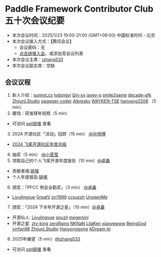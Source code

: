 # Paddle Framework Contributor Club 五十次会议纪要

- 本次会议时间：2025/1/23 19:00-21:00 (GMT+08:00) 中国标准时间 - 北京
- 本次会议接入方式：【腾讯会议】
  - 会议密码：无
  - [点击链接入会](https://meeting.tencent.com/dm/JWFArpYLwvoC)，或添加至会议列表
- 本次会议主席：[jzhang533](https://github.com/jzhang533)
- 本次会议副主席：空缺

## 会议议程

1. 新人介绍：[sunnyLcs](https://github.com/sunnyLcs) [lvdongyi](https://github.com/lvdongyi) [Qin-sx](https://github.com/Qin-sx) [javey-q](https://github.com/javey-q) [smile2game](https://github.com/smile2game) [decade-afk](https://github.com/decade-afk) [ZhijunLStudio](https://github.com/ZhijunLStudio) [swagger-coder](https://github.com/swagger-coder) [Albresky](https://github.com/Albresky) [WAYKEN-TSE](https://github.com/WAYKEN-TSE)  [hanyang2508](https://github.com/hanyang2508) （5 min）
2. 暖场：研发拜年视频（5 min）
- 可访问 [ppt链接](https://www.canva.cn/design/DAGc0yaMnaA/B27mKvZ-jmo7FcXxebvXbQ/edit?utm_content=DAGc0yaMnaA&utm_campaign=designshare&utm_medium=link2&utm_source=sharebutton) 查看
3. 2024 开源社区「活动」回顾（15 min） [@孙师傅](https://github.com/sunzhongkai588)
- [2024 飞桨开源社区年度总结](../pdf/2024飞桨开源社区年度总结.pdf)
4. 抽奖（5 min） [@小莹莹](https://github.com/E-Pudding)
5. 领取自己的个人飞桨开源年度报告（10 min）[@卓鑫](https://github.com/mattheliu)
- 贡献者墙:[链接](https://contributors.pfcc.blog) 
- 个人年度报告:[链接](https://2024-report.pfcc.blog)
6. 颁奖：「PFCC 例会全勤奖」（3 min） [@卓鑫](https://github.com/mattheliu)
- [Liyulingyue](https://github.com/Liyulingyue) [GreatV](https://github.com/GreatV) [zrr1999](https://github.com/zrr1999) [ccsuzzh](https://github.com/ccsuzzh) [UnseenMe](https://github.com/UnseenMe)
7. 颁奖：「2024 下半年开源之星」（10 min）[@卓鑫](https://github.com/mattheliu)
- 开源仙人: [Liyulingyue](https://github.com/Liyulingyue) [gouzil](https://github.com/gouzil) [megemini](https://github.com/megemini)
- 开源之星: [zty-king](https://github.com/zty-king) [zeroRains](https://github.com/zeroRains) [NKNaN](https://github.com/NKNaN) [LilaKen](https://github.com/LilaKen) [xiaoyewww](https://github.com/xiaoyewww) [BeingGod](https://github.com/BeingGod) [yinfan98](https://github.com/yinfan98)  [ZhijunLStudio](https://github.com/ZhijunLStudio)  [Hanyonggong](https://github.com/Hanyonggong) [ADream-ki](https://github.com/ADream-ki)
8. 2025年展望（5 min）[@jzhang533](https://github.com/jzhang533)
- 可访问 [ppt链接](https://www.canva.cn/design/DAGc0yaMnaA/B27mKvZ-jmo7FcXxebvXbQ/edit?utm_content=DAGc0yaMnaA&utm_campaign=designshare&utm_medium=link2&utm_source=sharebutton) 查看